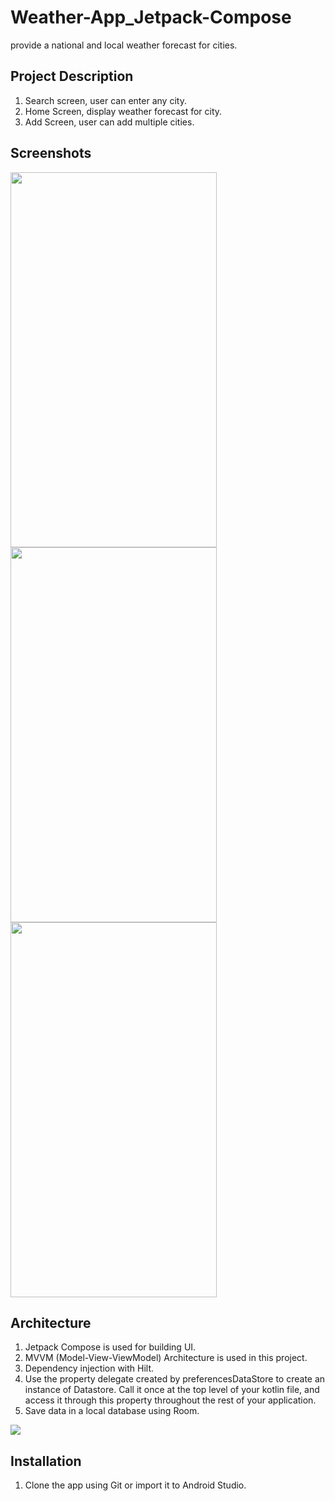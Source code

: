 # Weather-App_Jetpack-Compose
 provide a national and local weather forecast for cities.
 
## Project Description
1. Search screen, user can enter any city. 
2. Home Screen, display weather forecast for city.
3. Add Screen, user can add multiple cities.

## Screenshots
<img src="https://user-images.githubusercontent.com/103647107/226849071-07a63805-82ec-4b00-9147-09b2da947ee4.png" width="330" height="600" >
<img src="https://user-images.githubusercontent.com/103647107/226849302-7eb91ed7-57ea-4323-ac66-50512b122861.png" width="330" height="600" >
<img src="https://user-images.githubusercontent.com/103647107/226849323-71ae27a2-cdd7-40b5-90ac-3e5175e08662.png" width="330" height="600" >

## Architecture
1. Jetpack Compose is used for building UI.
2. MVVM (Model-View-ViewModel) Architecture is used in this project.
3. Dependency injection with Hilt.
4. Use the property delegate created by preferencesDataStore to create an instance of Datastore<Preferences>. Call it once at the top level of your kotlin file, and access it through this property throughout the rest of your application.
5. Save data in a local database using Room.

<img src="https://user-images.githubusercontent.com/103647107/226852362-e900c44f-6484-4b9e-9741-d095380210bc.png" >

## Installation
1. Clone the app using Git or import it to Android Studio.
